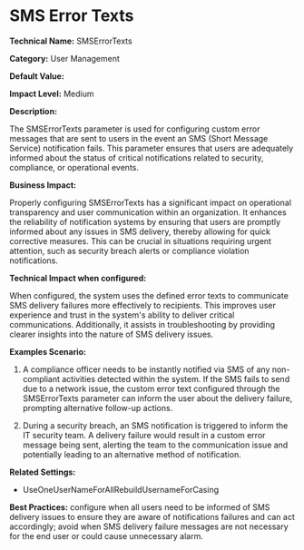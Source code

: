 # SMS Error Texts

**Technical Name:** SMSErrorTexts

**Category:** User Management

**Default Value:** 

**Impact Level:** Medium

**Description:**

The SMSErrorTexts parameter is used for configuring custom error messages that are sent to users in the event an SMS (Short Message Service) notification fails. This parameter ensures that users are adequately informed about the status of critical notifications related to security, compliance, or operational events.

**Business Impact:**

Properly configuring SMSErrorTexts has a significant impact on operational transparency and user communication within an organization. It enhances the reliability of notification systems by ensuring that users are promptly informed about any issues in SMS delivery, thereby allowing for quick corrective measures. This can be crucial in situations requiring urgent attention, such as security breach alerts or compliance violation notifications.

**Technical Impact when configured:**

When configured, the system uses the defined error texts to communicate SMS delivery failures more effectively to recipients. This improves user experience and trust in the system's ability to deliver critical communications. Additionally, it assists in troubleshooting by providing clearer insights into the nature of SMS delivery issues.

**Examples Scenario:**

1. A compliance officer needs to be instantly notified via SMS of any non-compliant activities detected within the system. If the SMS fails to send due to a network issue, the custom error text configured through the SMSErrorTexts parameter can inform the user about the delivery failure, prompting alternative follow-up actions.

2. During a security breach, an SMS notification is triggered to inform the IT security team. A delivery failure would result in a custom error message being sent, alerting the team to the communication issue and potentially leading to an alternative method of notification.

**Related Settings:** 

- UseOneUserNameForAllRebuildUsernameForCasing

**Best Practices:** configure when all users need to be informed of SMS delivery issues to ensure they are aware of notifications failures and can act accordingly; avoid when SMS delivery failure messages are not necessary for the end user or could cause unnecessary alarm.